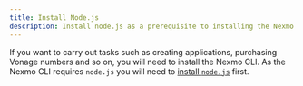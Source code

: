 ```yaml
---
title: Install Node.js
description: Install node.js as a prerequisite to installing the Nexmo CLI
---
```


If you want to carry out tasks such as creating applications, purchasing Vonage numbers and so on, you will need to install the Nexmo CLI. As the Nexmo CLI requires `node.js` you will need to [install `node.js`](https://nodejs.org/en/download/) first.
